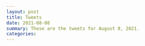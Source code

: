 ```yaml
---
layout: post
title: Tweets
date: 2021-08-08
summary: These are the tweets for August 8, 2021.
categories:
---
```


